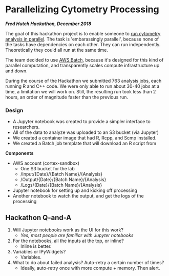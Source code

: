 # Parallelizing Cytometry Processing

***Fred Hutch Hackathon, December 2018***

The goal of this hackathon project is to enable someone to [run cytometry analysis in parallel](https://teams.fhcrc.org/sites/HDC/Lists/Hackathon%20Proposals/DispForm.aspx?ID=10&ContentTypeId=0x010047F16798A81FA44C8BFA5C38D7C0878A ). The task is 'embarassingly parallel', because none of the tasks have dependencies on each other. They can run independently. Theoretically they could all run at the same time.

The team decided to use [AWS Batch](https://aws.amazon.com/batch/), because it's designed for this kind of parallel computation, and transparently scales compute infrastructure up and down. 

During the course of the Hackathon we submitted 763 analysis jobs, each running R and C++ code. We were only able to run about 30-40 jobs at a time, a limitation we will work on. Still, the resulting run took less than 2 hours, an order of magnitude faster than the previous run. 


### Design

* A Jupyter notebook was created to provide a simpler interface to researchers.
* All of the data to analyze was uploaded to an S3 bucket (via Jupyter)
* We created a container image that had R, Rcpp, and Scmp installed. 
* We created a Batch job template that will download an R script from 

**Components**

* AWS account (cortex-sandbox)
   * One S3 bucket for the lab
   * /Input/{Date}/{Batch Name}/{Analysis}
   * /Output/{Date}/{Batch Name}/{Analysis}
   * /Logs/{Date}/{Batch Name}/{Analysis}
* Jupyter notebook for setting up and kicking off processing
* Another notebook to watch the output, and get the logs of the processing



## Hackathon Q-and-A

1. Will Jupyter notebooks work as the UI for this work? 
   * *Yes, most people are familiar with Jupyter notebooks*
2. For the notebooks, all the inputs at the top, or inline?
   * Inline is better.
3. Variables or IPyWidgets?
   * Variables. 
4. What to do about failed analysis? Auto-retry a certain number of times?
   * Ideally, auto-retry once with more compute + memory. Then alert.

